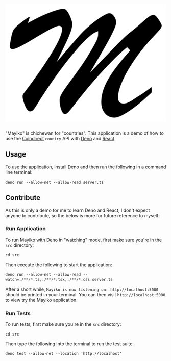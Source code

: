 # ![Mayiko][logo]

"Mayiko" is chichewan for "countries". This application is a demo of how to use
the [Coindirect] `country` API with [Deno] and [React].

## Usage

To use the application, install Deno and then run the following in a command
line terminal:

```shell
deno run --allow-net --allow-read server.ts
```

## Contribute

As this is only a demo for me to learn Deno and React, I don't expect anyone
to contribute, so the below is more for future reference to myself:

### Run Application

To run Mayiko with Deno in "watching" mode, first make sure you're in the `src`
directory:

```shell
cd src
```

Then execute the following to start the application:

```shell
deno run --allow-net --allow-read --watch=./**/*.ts,./**/*.tsx,./**/*.css server.ts
```

After a short while, `Mayiko is now listening on: http://localhost:5000` should
be printed in your terminal. You can then visit `http://localhost:5000` to view
try the Mayiko application.

### Run Tests

To run tests, first make sure you're in the `src` directory:

```shell
cd src
```

Then type the following into the terminal to run the test suite:

```shell
deno test --allow-net --location 'http://localhost'
```

[coindirect]: https://www.coindirect.com/
[deno]: https://deno.land/
[react]: https://reactjs.org/
[logo]: https://github.com/asbjornu/mayiko/raw/main/src/public/img/icon.png
